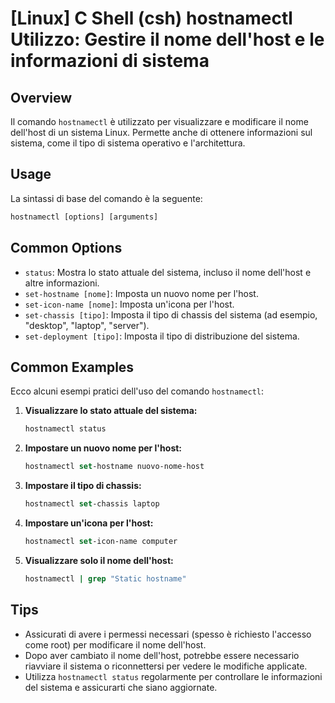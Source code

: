 # [Linux] C Shell (csh) hostnamectl Utilizzo: Gestire il nome dell'host e le informazioni di sistema

## Overview
Il comando `hostnamectl` è utilizzato per visualizzare e modificare il nome dell'host di un sistema Linux. Permette anche di ottenere informazioni sul sistema, come il tipo di sistema operativo e l'architettura.

## Usage
La sintassi di base del comando è la seguente:

```csh
hostnamectl [options] [arguments]
```

## Common Options
- `status`: Mostra lo stato attuale del sistema, incluso il nome dell'host e altre informazioni.
- `set-hostname [nome]`: Imposta un nuovo nome per l'host.
- `set-icon-name [nome]`: Imposta un'icona per l'host.
- `set-chassis [tipo]`: Imposta il tipo di chassis del sistema (ad esempio, "desktop", "laptop", "server").
- `set-deployment [tipo]`: Imposta il tipo di distribuzione del sistema.

## Common Examples
Ecco alcuni esempi pratici dell'uso del comando `hostnamectl`:

1. **Visualizzare lo stato attuale del sistema:**
   ```csh
   hostnamectl status
   ```

2. **Impostare un nuovo nome per l'host:**
   ```csh
   hostnamectl set-hostname nuovo-nome-host
   ```

3. **Impostare il tipo di chassis:**
   ```csh
   hostnamectl set-chassis laptop
   ```

4. **Impostare un'icona per l'host:**
   ```csh
   hostnamectl set-icon-name computer
   ```

5. **Visualizzare solo il nome dell'host:**
   ```csh
   hostnamectl | grep "Static hostname"
   ```

## Tips
- Assicurati di avere i permessi necessari (spesso è richiesto l'accesso come root) per modificare il nome dell'host.
- Dopo aver cambiato il nome dell'host, potrebbe essere necessario riavviare il sistema o riconnettersi per vedere le modifiche applicate.
- Utilizza `hostnamectl status` regolarmente per controllare le informazioni del sistema e assicurarti che siano aggiornate.